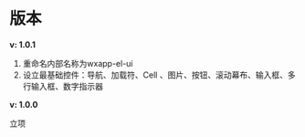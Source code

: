 # 版本

**v: 1.0.1**

1. 重命名内部名称为wxapp-el-ui
2. 设立最基础控件：导航、加载符、Cell 、图片、按钮、滚动幕布、输入框、多行输入框、数字指示器

**v: 1.0.0**

立项

